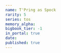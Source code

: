 ```yaml
---
name: T'Pring as Spock
rarity: 5
series: tos
memory_alpha:
bigbook_tier: -1
in_portal: true
date:
published: true
---
```



